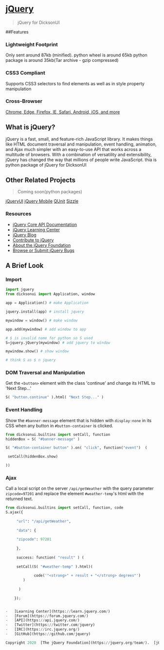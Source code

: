 ﻿# [jQuery](https://jquery.com/ "jQuery")
> jQuery for DicksonUI

##Features

### Lightweight Footprint

Only sent around 87kb (minified).
python wheel is around 65kb
python package is around 35kb(Tar archive - gzip compressed)

### CSS3 Compliant

Supports CSS3 selectors to find elements as well as in style property manipulation

### Cross-Browser

[Chrome, Edge, Firefox, IE, Safari, Android, iOS, and more](https://jquery.com/browser-support/)

## What is jQuery?

jQuery is a fast, small, and feature-rich JavaScript library. It makes things like HTML document traversal and manipulation, event handling, animation, and Ajax much simpler with an easy-to-use API that works across a multitude of browsers. With a combination of versatility and extensibility, jQuery has changed the way that millions of people write JavaScript.
thia is python package of jQuery for DicksonUI

## Other Related Projects

> Coming soon(python packages)

[jQueryUI](https://jqueryui.com/)
[jQuery Mobile](https://jquerymobile.com/)
[QUnit](https://qunitjs.com/)
[Sizzle](https://sizzlejs.com/)

### Resources

-   [jQuery Core API Documentation](https://api.jquery.com/)
-   [jQuery Learning Center](https://learn.jquery.com/)
-   [jQuery Blog](https://blog.jquery.com/)
-   [Contribute to jQuery](https://contribute.jquery.com/)
-   [About the jQuery Foundation](https://jquery.org/)
-   [Browse or Submit jQuery Bugs](https://github.com/jquery/jquery/issues)

## A Brief Look

### Import
```python
import jquery
from dicksonui import Application, window

app = Application() # make Application

jquery.install(app) # install jquery

mywindow = window() # make window

app.add(mywindow) # add window to app

# $ is invalid name for python so S used
S=jquery.jQuery(mywindow) # add jquery to window

mywindow.show() # show window

# think S as $ n jquery
```

### DOM Traversal and Manipulation

Get the  `<button>`  element with the class 'continue' and change its HTML to 'Next Step...'

```python
S( "button.continue" ).html( "Next Step..." )
```

### Event Handling

Show the  `#banner-message`  element that is hidden with  `display:none`  in its CSS when any button in  `#button-container`  is clicked.
```python
from dicksonui.builtins import setCall, function
hiddenBox = S( "#banner-message" )

S( "#button-container button" ).on( "click", function("event")  (

 setCall(hiddenBox.show)

))
```
### Ajax

Call a local script on the server  `/api/getWeather`  with the query parameter  `zipcode=97201`  and replace the element  `#weather-temp`'s html with the returned text.
```python
from dicksonui.builtins import setCall, function, code
S.ajax({
    
     "url": "/api/getWeather",
    
     "data": {
    
     "zipcode": 97201
    
     },
    
     success: function( "result" ) (
    
     setCall(S( "#weather-temp" ).html)(
     
             code('"<strong>" + result + "</strong> degrees"')
        )
         
      )
    
    });


-   [Learning Center](https://learn.jquery.com/)
-   [Forum](https://forum.jquery.com/)
-   [API](https://api.jquery.com/)
-   [Twitter](https://twitter.com/jquery)
-   [IRC](https://irc.jquery.org/)
-   [GitHub](https://github.com/jquery)

Copyright 2020  [The jQuery Foundation](https://jquery.org/team/).  [jQuery License](https://jquery.org/license/)[Web hosting by Digital Ocean](https://www.digitalocean.com/)  |  [CDN by StackPath](https://www.stackpath.com/)

